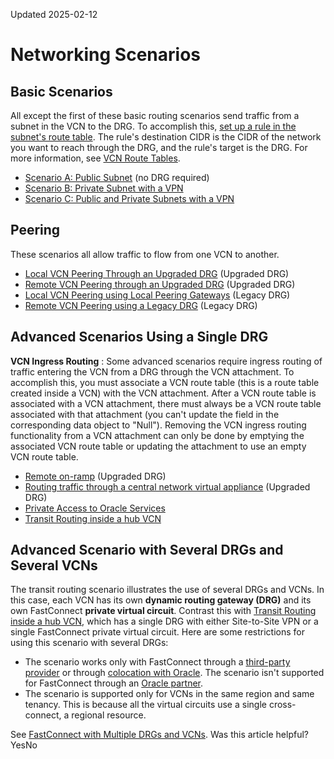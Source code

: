 Updated 2025-02-12
# Networking Scenarios
## Basic Scenarios
All except the first of these basic routing scenarios send traffic from a subnet in the VCN to the DRG. To accomplish this, [set up a rule in the subnet's route table](https://docs.oracle.com/en-us/iaas/Content/Network/Tasks/managingroutetables_topic-working.htm#add_route_rule). The rule's destination CIDR is the CIDR of the network you want to reach through the DRG, and the rule's target is the DRG. For more information, see [VCN Route Tables](https://docs.oracle.com/en-us/iaas/Content/Network/Tasks/managingroutetables.htm#Route2). 
  * [Scenario A: Public Subnet](https://docs.oracle.com/en-us/iaas/Content/Network/Tasks/scenarioa.htm#Scenario_A_Public_Subnet) (no DRG required)
  * [Scenario B: Private Subnet with a VPN](https://docs.oracle.com/en-us/iaas/Content/Network/Tasks/scenariob.htm#Scenario_B_Private_Subnet_with_a_VPN)
  * [Scenario C: Public and Private Subnets with a VPN](https://docs.oracle.com/en-us/iaas/Content/Network/Tasks/scenarioc.htm#Scenario_C_Public_and_Private_Subnets_with_a_VPN)


## Peering
These scenarios all allow traffic to flow from one VCN to another. 
  * [Local VCN Peering Through an Upgraded DRG](https://docs.oracle.com/en-us/iaas/Content/Network/Tasks/scenario_d.htm#scenariod "This scenario describes using a mutual connection to an upgraded DRG to enable traffic between two or more VCNs.") (Upgraded DRG)
  * [Remote VCN Peering through an Upgraded DRG](https://docs.oracle.com/en-us/iaas/Content/Network/Tasks/scenario_e.htm#scenario_e "This topic is about remote VCN peering.") (Upgraded DRG)
  * [Local VCN Peering using Local Peering Gateways](https://docs.oracle.com/en-us/iaas/Content/Network/Tasks/localVCNpeering.htm#Local_VCN_Peering_Within_Region) (Legacy DRG)
  * [Remote VCN Peering using a Legacy DRG](https://docs.oracle.com/en-us/iaas/Content/Network/Tasks/remoteVCNpeering.htm#Remote_VCN_Peering_Across_Regions) (Legacy DRG)


## Advanced Scenarios Using a Single DRG
**VCN Ingress Routing** : Some advanced scenarios require ingress routing of traffic entering the VCN from a DRG through the VCN attachment. To accomplish this, you must associate a VCN route table (this is a route table created inside a VCN) with the VCN attachment. After a VCN route table is associated with a VCN attachment, there must always be a VCN route table associated with that attachment (you can't update the field in the corresponding data object to "Null"). Removing the VCN ingress routing functionality from a VCN attachment can only be done by emptying the associated VCN route table or updating the attachment to use an empty VCN route table.
  * [Remote on-ramp](https://docs.oracle.com/en-us/iaas/Content/Network/Tasks/scenario_f.htm#scenario_f "The remote on-ramp scenario shows how to let your on-premises network access two or more virtual cloud networks \(VCNs\) through a single FastConnect virtual circuit or Site-to-Site VPN IPSec connection, even if the VCNs are in different regions or tenancies.") (Upgraded DRG)
  * [Routing traffic through a central network virtual appliance](https://docs.oracle.com/en-us/iaas/Content/Network/Tasks/scenario_g.htm#scenario_g) (Upgraded DRG)
  * [Private Access to Oracle Services](https://docs.oracle.com/en-us/iaas/Content/Network/Tasks/transitroutingoracleservices.htm#Transit_Routing_Private_Access_to_Oracle_Services)
  * [Transit Routing inside a hub VCN](https://docs.oracle.com/en-us/iaas/Content/Network/Tasks/transitrouting.htm#Transit_Routing_Access_to_Multiple_VCNs_in_the_Same_Region)


## Advanced Scenario with Several DRGs and Several VCNs
The transit routing scenario illustrates the use of several DRGs and VCNs. In this case, each VCN has its own **dynamic routing gateway (DRG)** and its own FastConnect **private virtual circuit**. Contrast this with [Transit Routing inside a hub VCN](https://docs.oracle.com/en-us/iaas/Content/Network/Tasks/transitrouting.htm#Transit_Routing_Access_to_Multiple_VCNs_in_the_Same_Region), which has a single DRG with either Site-to-Site VPN or a single FastConnect private virtual circuit.
Here are some restrictions for using this scenario with several DRGs:
  * The scenario works only with FastConnect through a [third-party provider](https://docs.oracle.com/en-us/iaas/Content/Network/Concepts/fastconnectthirdpartyprovider.htm#FastConnect_With_a_ThirdParty_Provider "This topic is for customers who want to use Oracle Cloud Infrastructure FastConnect by connecting to a third-party network provider of their choice, and not an Oracle Partner.") or through [colocation with Oracle](https://docs.oracle.com/en-us/iaas/Content/Network/Concepts/fastconnectcolocate.htm#FastConnect_Colocation_with_Oracle "This topic is for customers who are colocated with Oracle in a FastConnect location."). The scenario isn't supported for FastConnect through an [Oracle partner](https://docs.oracle.com/en-us/iaas/Content/Network/Concepts/fastconnectprovider.htm#FastConnect_With_an_Oracle_Partner "This topic is for customers who want to use Oracle Cloud Infrastructure FastConnect by connecting to an Oracle Partner.").
  * The scenario is supported only for VCNs in the same region and same tenancy. This is because all the virtual circuits use a single cross-connect, a regional resource.


See [FastConnect with Multiple DRGs and VCNs](https://docs.oracle.com/en-us/iaas/Content/Network/Concepts/fastconnectmultipledrgs.htm#FastConnect_with_Multiple_DRGs_and_VCNs).
Was this article helpful?
YesNo

